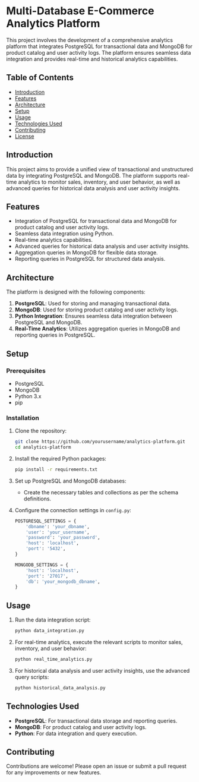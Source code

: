 # Multi-Database E-Commerce Analytics Platform

This project involves the development of a comprehensive analytics platform that integrates PostgreSQL for transactional data and MongoDB for product catalog and user activity logs. The platform ensures seamless data integration and provides real-time and historical analytics capabilities.

## Table of Contents
- [Introduction](#introduction)
- [Features](#features)
- [Architecture](#architecture)
- [Setup](#setup)
- [Usage](#usage)
- [Technologies Used](#technologies-used)
- [Contributing](#contributing)
- [License](#license)

## Introduction
This project aims to provide a unified view of transactional and unstructured data by integrating PostgreSQL and MongoDB. The platform supports real-time analytics to monitor sales, inventory, and user behavior, as well as advanced queries for historical data analysis and user activity insights.

## Features
- Integration of PostgreSQL for transactional data and MongoDB for product catalog and user activity logs.
- Seamless data integration using Python.
- Real-time analytics capabilities.
- Advanced queries for historical data analysis and user activity insights.
- Aggregation queries in MongoDB for flexible data storage.
- Reporting queries in PostgreSQL for structured data analysis.

## Architecture
The platform is designed with the following components:
1. **PostgreSQL**: Used for storing and managing transactional data.
2. **MongoDB**: Used for storing product catalog and user activity logs.
3. **Python Integration**: Ensures seamless data integration between PostgreSQL and MongoDB.
4. **Real-Time Analytics**: Utilizes aggregation queries in MongoDB and reporting queries in PostgreSQL.

## Setup
### Prerequisites
- PostgreSQL
- MongoDB
- Python 3.x
- pip

### Installation
1. Clone the repository:
    ```sh
    git clone https://github.com/yourusername/analytics-platform.git
    cd analytics-platform
    ```

2. Install the required Python packages:
    ```sh
    pip install -r requirements.txt
    ```

3. Set up PostgreSQL and MongoDB databases:
    - Create the necessary tables and collections as per the schema definitions.

4. Configure the connection settings in `config.py`:
    ```python
    POSTGRESQL_SETTINGS = {
        'dbname': 'your_dbname',
        'user': 'your_username',
        'password': 'your_password',
        'host': 'localhost',
        'port': '5432',
    }

    MONGODB_SETTINGS = {
        'host': 'localhost',
        'port': '27017',
        'db': 'your_mongodb_dbname',
    }
    ```

## Usage
1. Run the data integration script:
    ```sh
    python data_integration.py
    ```

2. For real-time analytics, execute the relevant scripts to monitor sales, inventory, and user behavior:
    ```sh
    python real_time_analytics.py
    ```

3. For historical data analysis and user activity insights, use the advanced query scripts:
    ```sh
    python historical_data_analysis.py
    ```

## Technologies Used
- **PostgreSQL**: For transactional data storage and reporting queries.
- **MongoDB**: For product catalog and user activity logs.
- **Python**: For data integration and query execution.

## Contributing
Contributions are welcome! Please open an issue or submit a pull request for any improvements or new features.
